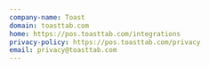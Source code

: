 ```yaml
---
company-name: Toast
domain: toasttab.com
home: https://pos.toasttab.com/integrations
privacy-policy: https://pos.toasttab.com/privacy
email: privacy@toasttab.com
---
```




